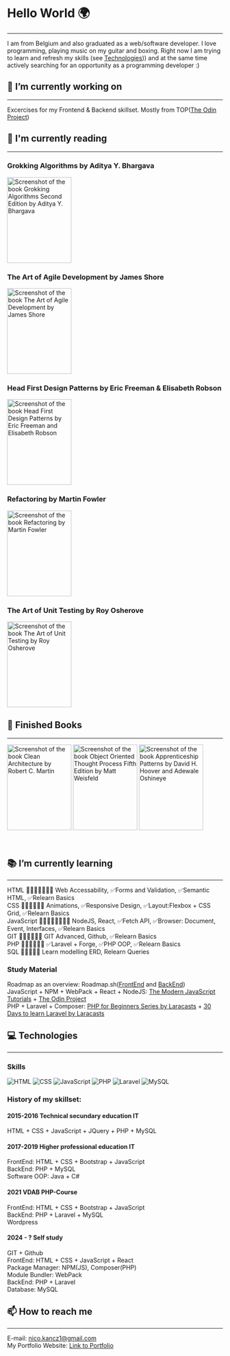 # Hello World 🌍
---
I am from Belgium and also graduated as a web/software developer. I love programming, playing music on my guitar and boxing. Right now I am trying to learn and refresh my skills (see [Technologies](#my-anchor))) and at the same time actively searching for an opportunity as a programming developer :)

## 🔨 I’m currently working on
---
Excercises for my Frontend & Backend skillset. Mostly from TOP([The Odin Project](https://www.theodinproject.com))

## 📖 I'm currently reading
---
### Grokking Algorithms by Aditya Y. Bhargava <br>
<img src="https://m.media-amazon.com/images/I/51Z7Zz10jlL._AC_SY780_.jpg" alt="Screenshot of the book Grokking Algorithms Second Edition by Aditya Y. Bhargava" width="150px" height="200px"> <br>
### The Art of Agile Development by James Shore <br>
<img src="https://www.jamesshore.com/images/aoad2/cover/aoad2-cover-final-1050x1379.jpg" alt="Screenshot of the book The Art of Agile Development by James Shore" width="150px" height="200px"> <br>
### Head First Design Patterns by Eric Freeman & Elisabeth Robson <br>
<img src="https://m.media-amazon.com/images/I/51rmlxN57sL._AC_SY780_.jpg" alt="Screenshot of the book Head First Design Patterns by Eric Freeman and Elisabeth Robson" width="150px" height="200px"> <br>
### Refactoring by Martin Fowler <br>
<img src="https://media.s-bol.com/Yvm0rNv0zGl0/550x721.jpg" alt="Screenshot of the book Refactoring by Martin Fowler" width="150px" height="200px"> <br>
### The Art of Unit Testing by Roy Osherove <br>
<img src="https://m.media-amazon.com/images/I/71UeeqHtoYL._AC_UF1000,1000_QL80_.jpg" alt="Screenshot of the book The Art of Unit Testing by Roy Osherove" width="150px" height="200px"> <br>
<!-- ### Design Patterns by Erich Gamma, Richard Helm, Ralph Johnson, and John Vlissides (Gang of Four) <br>
<img src="https://github.com/user-attachments/assets/eb375065-9479-43dd-927c-0585c1318d32" alt="Screenshot of the book Design Patterns by Erich Gamma, Richard Helm, Ralph Johnson, and John Vlissides" width="150px" height="200px"> <br> -->

## 📒 Finished Books <br>
---
<p>
  <img src="https://m.media-amazon.com/images/I/41tjPqycZ1L._AC_SY780_DpWeblab_.jpg" alt="Screenshot of the book Clean Architecture by Robert C. Martin" width="150px" height="200px">
  <img src="https://m.media-amazon.com/images/I/81FU6XvWUHL.jpg" alt="Screenshot of the book Object Oriented Thought Process Fifth Edition by Matt Weisfeld" width="150px" height="200px">
  <img src="https://m.media-amazon.com/images/I/91pxK3G82vL._AC_UF1000,1000_QL80_.jpg" alt="Screenshot of the book Apprenticeship Patterns by David H. Hoover and Adewale Oshineye" width="150px" height="200px">
</p>
<br>

## 📚 I’m currently learning
---
HTML  🏁➖➖🏃‍♂️➖➖ Web Accessability, ✅Forms and Validation, ✅Semantic HTML, ✅Relearn Basics <br>
CSS 🏁➖🏃‍♂️➖➖ Animations, ✅Responsive Design, ✅Layout:Flexbox + CSS Grid, ✅Relearn Basics <br>
JavaScript 🏁➖➖➖🏃‍♂️➖➖ NodeJS, React, ✅Fetch API, ✅Browser: Document, Event, Interfaces, ✅Relearn Basics <br>
GIT 🏁➖➖🏃‍♂️➖ GIT Advanced, Github, ✅Relearn Basics <br>
PHP 🏁➖🏃‍♂️➖➖ ✅Laravel + Forge, ✅PHP OOP, ✅Relearn Basics <br>
SQL 🏁➖🏃‍♂️➖ Learn modelling ERD, Relearn Queries <br>

### Study Material
Roadmap as an overview: Roadmap.sh([FrontEnd](https://roadmap.sh/frontend) and [BackEnd](https://roadmap.sh/backend)) <br>
JavaScript + NPM + WebPack + React + NodeJS: [The Modern JavaScript Tutorials](https://javascript.info) + [The Odin Project](https://www.theodinproject.com) <br>
PHP + Laravel + Composer: [PHP for Beginners Series by Laracasts](https://www.youtube.com/watch?v=U2lQWR6uIuo&list=PL3VM-unCzF8ipG50KDjnzhugceoSG3RTC) + [30 Days to learn Laravel by Laracasts](https://www.youtube.com/watch?v=1NjOWtQ7S2o&list=PL3VM-unCzF8hy47mt9-chowaHNjfkuEVz) <br>

## 💻 Technologies<a id="my-anchor"></a>
---
### Skills
![HTML](https://img.shields.io/badge/HTML-E54C21)   ![CSS](https://img.shields.io/badge/CSS-214CE5)   ![JavaScript](https://img.shields.io/badge/JavaScript-FCDC00)   ![PHP](https://img.shields.io/badge/PHP-7A86B8)   ![Laravel](https://img.shields.io/badge/Laravel-F13E30)   ![MySQL](https://img.shields.io/badge/MySQL-254258)   <!-- ![Java](https://img.shields.io/badge/Java-5283A2) --><br>
### History of my skillset:
#### 2015-2016 Technical secundary education IT
HTML + CSS + JavaScript + JQuery + PHP + MySQL
#### 2017-2019 Higher professional education IT
FrontEnd: HTML + CSS + Bootstrap + JavaScript <br>
BackEnd: PHP + MySQL <br>
Software OOP: Java + C#
#### 2021 VDAB PHP-Course 
FrontEnd: HTML + CSS + Bootstrap + JavaScript <br>
BackEnd: PHP + Laravel + MySQL <br>
Wordpress
#### 2024 - ? Self study
GIT + Github <br>
FrontEnd: HTML + CSS + JavaScript + React <br>
Package Manager: NPM(JS), Composer(PHP) <br>
Module Bundler: WebPack <br>
BackEnd: PHP + Laravel <br>
Database: MySQL <br>

## 📫 How to reach me
---
E-mail: nico.kancz1@gmail.com <br>
My Portfolio Website: [Link to Portfolio](https://nicokancz.github.io/webdeveloper-portfolio-nicokancz/)

<!-- ### 🤔 I’m looking for help with ...
### 👯 I’m looking to collaborate on ...
### 💬 Ask me about ...
### 😄 Pronouns: ...
### ⚡ Fun fact: ...
-->
